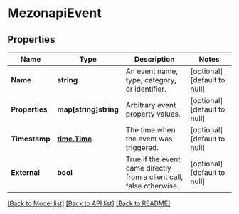 # MezonapiEvent

## Properties
Name | Type | Description | Notes
------------ | ------------- | ------------- | -------------
**Name** | **string** | An event name, type, category, or identifier. | [optional] [default to null]
**Properties** | **map[string]string** | Arbitrary event property values. | [optional] [default to null]
**Timestamp** | [**time.Time**](time.Time.md) | The time when the event was triggered. | [optional] [default to null]
**External** | **bool** | True if the event came directly from a client call, false otherwise. | [optional] [default to null]

[[Back to Model list]](../README.md#documentation-for-models) [[Back to API list]](../README.md#documentation-for-api-endpoints) [[Back to README]](../README.md)


